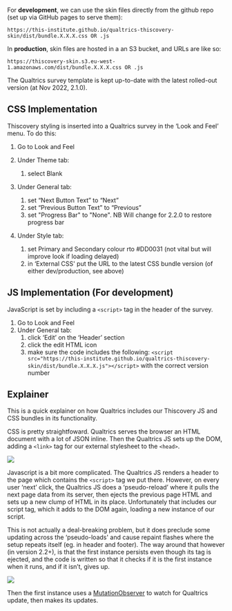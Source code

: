 For **development**, we can use the skin files directly from the github repo (set up via GitHub pages to serve them):

`https://this-institute.github.io/qualtrics-thiscovery-skin/dist/bundle.X.X.X.css OR .js`

In **production**, skin files are hosted in a an S3 bucket, and URLs are like so:

`https://thiscovery-skin.s3.eu-west-1.amazonaws.com/dist/bundle.X.X.X.css OR .js`

The Qualtrics survey template is kept up-to-date with the latest rolled-out version (at Nov 2022, 2.1.0).

## CSS Implementation

Thiscovery styling is inserted into a Qualtrics survey in the ‘Look and Feel’ menu. To do this:

1. Go to Look and Feel
2. Under Theme tab:
    1. select Blank

3. Under General tab:
    1. set “Next Button Text” to “Next”
    2. set “Previous Button Text” to “Previous”
    3. set "Progress Bar" to "None". NB Will change for 2.2.0 to restore progress bar

4. Under Style tab:
    1. set Primary and Secondary colour rto #DD0031 (not vital but will improve look if loading delayed)
    2. in ‘External CSS' put the URL to the latest CSS bundle version (of either dev/production, see above)

## JS Implementation (For development)

JavaScript is set by including a `<script>` tag in the header of the survey.

1. Go to Look and Feel
2. Under General tab:
    1. click ‘Edit’ on the ‘Header’ section
    2. click the edit HTML icon
    3. make sure the code includes the following: `<script src="https://this-institute.github.io/qualtrics-thiscovery-skin/dist/bundle.X.X.X.js"></script>` with the correct version number

## Explainer

This is a quick explainer on how Qualtrics includes our Thiscovery JS and CSS bundles in its functionality.

CSS is pretty straightfoward. Qualtrics serves the browser an HTML document with a lot of JSON inline. Then the Qualtrics JS sets up the DOM, adding a `<link>` tag for our external stylesheet to the `<head>`.

![](./css_flow.png)

Javascript is a bit more complicated. The Qualtrics JS renders a header to the page which contains the `<script>` tag we put there. However, on every user ‘next’ click, the Qualtrics JS does a ‘pseudo-reload’ where it pulls the next page data from its server, then ejects the previous page HTML and sets up a new clump of HTML in its place. Unfortunately that includes our script tag, which it adds to the DOM again, loading a new instance of our script.

This is not actually a deal-breaking problem, but it does preclude some updating across the ‘pseudo-loads' and cause repaint flashes where the setup repeats itself (eg. in header and footer). The way around that however (in version 2.2+), is that the first instance persists even though its tag is ejected, and the code is written so that it checks if it is the first instance when it runs, and if it isn’t, gives up.

![](./js_flow.png)

Then the first instance uses a [MutationObserver](https://developer.mozilla.org/en-US/docs/Web/API/MutationObserver) to watch for Qualtrics update, then makes its updates.